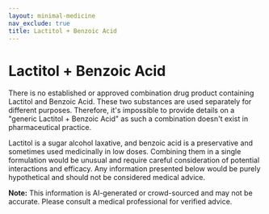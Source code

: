 ```yaml
---
layout: minimal-medicine
nav_exclude: true
title: Lactitol + Benzoic Acid
---
```


# Lactitol + Benzoic Acid

There is no established or approved combination drug product containing Lactitol and Benzoic Acid.  These two substances are used separately for different purposes.  Therefore, it's impossible to provide details on a "generic Lactitol + Benzoic Acid" as such a combination doesn't exist in pharmaceutical practice.

Lactitol is a sugar alcohol laxative, and benzoic acid is a preservative and sometimes used medicinally in low doses. Combining them in a single formulation would be unusual and require careful consideration of potential interactions and efficacy.  Any information presented below would be purely hypothetical and should not be considered medical advice.


**Note:** This information is AI-generated or crowd-sourced and may not be accurate. Please consult a medical professional for verified advice.